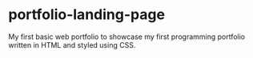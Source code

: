 # portfolio-landing-page
My first basic web portfolio to showcase my first programming portfolio written in HTML and styled using CSS. 
